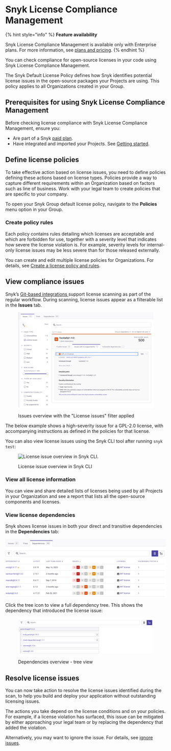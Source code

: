 # Snyk License Compliance Management

{% hint style="info" %}
**Feature availability**

Snyk License Compliance Management is available only with Enterprise plans. For more information, see [plans and pricing](https://snyk.io/plans/).
{% endhint %}

You can check compliance for open-source licenses in your code using Snyk License Compliance Management.

The Snyk Default License Policy defines how Snyk identifies potential license issues in the open-source packages your Projects are using. This policy applies to all Organizations created in your Group.

## **Prerequisites for using Snyk License Compliance Management**

Before checking license compliance with Snyk License Compliance Management, ensure you:

* Are part of a Snyk [paid plan](https://snyk.io/plans/).
* Have integrated and imported your Projects. See [Getting started](../../../getting-started/).

## **Define license policies**

To take effective action based on license issues, you need to define policies defining these actions based on license types. Policies provide a way to capture different requirements within an Organization based on factors such as line of business. Work with your legal team to create policies that are specific to your company.

To open your Snyk Group default license policy, navigate to the **Policies** menu option in your Group.

### Create policy rules

Each policy contains rules detailing which licenses are acceptable and which are forbidden for use, together with a severity level that indicates how severe the license violation is. For example, severity levels for internal-only license issues may be less severe than for those released externally.

You can create and edit multiple license policies for Organizations. For details, see [Create a license policy and rules](../../../manage-risk/policies/license-policies/create-a-license-policy-and-rules.md).

## View compliance issues

Snyk’s [Git-based integrations ](../../../developer-tools/scms/organization-level-integrations/)support license scanning as part of the regular workflow. During scanning, license issues appear as a filterable list in the **Issues** tab.

<div align="left"><figure><img src="../../../.gitbook/assets/OS-issues-overview-with-license-issues-filter.png" alt=""><figcaption><p>Issues overview with the "License issues" filter applied</p></figcaption></figure></div>

The below example shows a high-severity issue for a GPL-2.0 license, with accompanying instructions as defined in the policies for that license.

You can also view license issues using the Snyk CLI tool after running `snyk test`:

<figure><img src="../../../.gitbook/assets/image2-1-.png" alt="License issue overview in Snyk CLI."><figcaption><p>License issue overview in Snyk CLI</p></figcaption></figure>

### **View all license information**

You can view and share detailed lists of licenses being used by all Projects in your Organization and see a report that lists all the open-source components and licenses.&#x20;

### **View license dependencies**

Snyk shows license issues in both your direct and transitive dependencies in the **Dependencies** tab:

![Dependencies overview within a dependency project](<../../../.gitbook/assets/project_dependencies_licenses (1).png>)

Click the tree icon to view a full dependency tree. This shows the dependency that introduced the license issue:

<div align="left"><figure><img src="../../../.gitbook/assets/project_dependencies_dependency_tree.png" alt="Dependencies overview - tree view"><figcaption><p>Dependencies overview - tree view</p></figcaption></figure></div>

## **Resolve license issues**

You can now take action to resolve the license issues identified during the scan, to help you build and deploy your application without outstanding licensing issues.

The actions you take depend on the license conditions and on your policies. For example, if a license violation has surfaced, this issue can be mitigated by either approaching your legal team or by replacing the dependency that added the violation.

Alternatively, you may want to ignore the issue. For details, see [ignore issues](../../../manage-risk/prioritize-issues-for-fixing/ignore-issues/).
